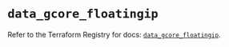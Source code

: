 # `data_gcore_floatingip`

Refer to the Terraform Registry for docs: [`data_gcore_floatingip`](https://registry.terraform.io/providers/g-core/gcore/0.31.1/docs/data-sources/floatingip).
